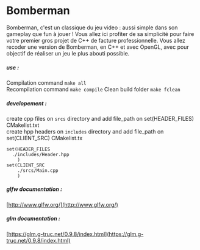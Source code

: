 # Bomberman
Bomberman, c'est un classique du jeu video : aussi simple dans son gameplay que fun à jouer ! Vous allez ici profiter de sa simplicité pour faire votre premier gros projet de C++ de facture professionnelle. Vous allez recoder une version de Bomberman, en C++ et avec OpenGL, avec pour objectif de réaliser un jeu le plus abouti possible.

##### use :
Compilation command `make all`  
Recompilation command `make compile`
Clean build folder `make fclean`

##### developement :
create cpp files on `srcs` directory and add file_path on set(HEADER_FILES) CMakelist.txt  
create hpp headers on `includes` directory and add file_path on set(CLIENT_SRC) CMakelist.tx  

````
set(HEADER_FILES
  ./includes/Header.hpp
	)
set(CLIENT_SRC
	./srcs/Main.cpp
	)
````  

##### glfw documentation :
[http://www.glfw.org/](http://www.glfw.org/)

##### glm documentation :
[https://glm.g-truc.net/0.9.8/index.html](https://glm.g-truc.net/0.9.8/index.html)

